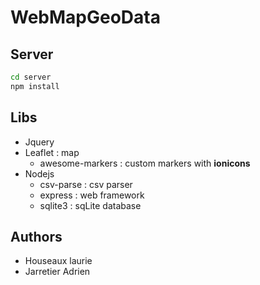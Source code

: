 # WebMapGeoData

## Server

```bash
cd server
npm install
```


## Libs

- Jquery
- Leaflet : map
  - awesome-markers : custom markers with **ionicons**
- Nodejs
  - csv-parse : csv parser
  - express : web framework
  - sqlite3 : sqLite database

## Authors

- Houseaux laurie
- Jarretier Adrien
